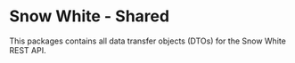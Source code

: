 # Snow White - Shared

This packages contains all data transfer objects (DTOs) for the Snow White REST API.
